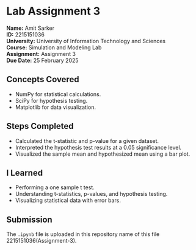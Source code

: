 # Lab Assignment 3  
**Name:** Amit Sarker  
**ID:** 2215151036  
**University:** University of Information Technology and Sciences  
**Course:** Simulation and Modeling Lab  
**Assignment:** Assignment 3  
**Due Date:** 25 February 2025 

## Concepts Covered  
- NumPy for statistical calculations.  
- SciPy for hypothesis testing.  
- Matplotlib for data visualization.

## Steps Completed  
- Calculated the t-statistic and p-value for a given dataset.  
- Interpreted the hypothesis test results at a 0.05 significance level.  
- Visualized the sample mean and hypothesized mean using a bar plot.  


## I Learned  
- Performing a one sample t test.  
- Understanding t-statistics, p-values, and hypothesis testing.  
- Visualizing statistical data with error bars.  

## Submission  
The `.ipynb` file is uploaded in this repository name of this file 2215151036(Assignment-3).  
